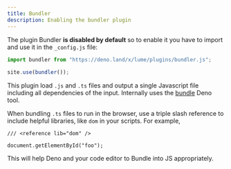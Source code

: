 ```yaml
---
title: Bundler
description: Enabling the bundler plugin
---
```


The plugin Bundler **is disabled by default** so to enable it you have to import and use it in the `_config.js` file:

```js
import bundler from "https://deno.land/x/lume/plugins/bundler.js";
  
site.use(bundler());
```

This plugin load `.js` and `.ts` files and output a single Javascript file including all dependencies of the input. Internally uses the [bundle](https://deno.land/manual/tools/bundler) Deno tool.

When bundling `.ts` files to run in the browser, use a triple slash reference to include helpful libraries, like `dom` in your scripts. For example, 

```
/// <reference lib="dom" />

document.getElementById("foo");
```

This will help Deno and your code editor to Bundle into JS appropriately. 
